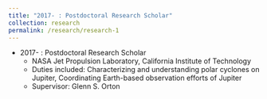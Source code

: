 ```yaml
---
title: "2017- : Postdoctoral Research Scholar"
collection: research
permalink: /research/research-1
---
```


* 2017- : Postdoctoral Research Scholar
  * NASA Jet Propulsion Laboratory, California Institute of Technology
  * Duties included: Characterizing and understanding polar cyclones on Jupiter, Coordinating Earth-based observation efforts of Jupiter
  * Supervisor: Glenn S. Orton
